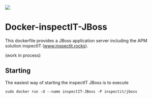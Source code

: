 [![](https://badge.imagelayers.io/inspectit/jboss:6.svg)](https://imagelayers.io/?images=inspectit/jboss:6 'Get your own badge on imagelayers.io')

# Docker-inspectIT-JBoss
This dockerfile provides a JBoss application server including the APM solution inspectIT (www.inspectit.rocks). 

(work in process)


## Starting
The easiest way of starting the inspectIT JBoss is to execute
```
sudo docker run -d --name inspectIT-JBoss -P inspectit/jboss
```
